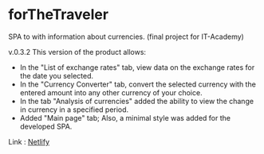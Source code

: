 # forTheTraveler
SPA to with information about currencies. (final project for IT-Academy)

v.0.3.2
This version of the product allows:
- In the "List of exchange rates" tab, view data on the exchange rates for the date you selected.
- In the "Currency Converter" tab, convert the selected currency with the entered amount into any other currency of your choice.
- In the tab "Analysis of currencies" added the ability to view the change in currency in a specified period.
- Added "Main page" tab;
Also, a minimal style was added for the developed SPA.

Link : [Netlify](https://forthetraveler.netlify.app/)